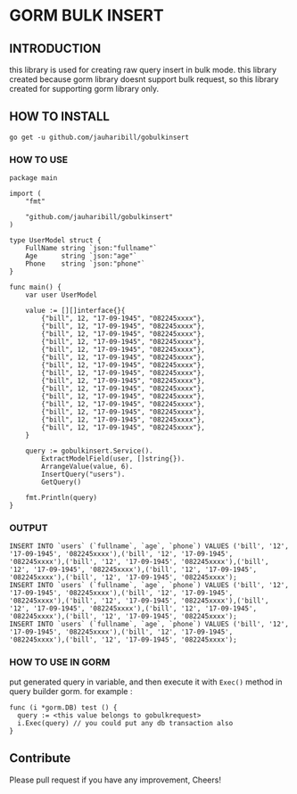 # GORM BULK INSERT

## INTRODUCTION

this library is used for creating raw query insert in bulk mode. this library created because gorm library doesnt support bulk request, so this library created for supporting gorm library only.


## HOW TO INSTALL

```
go get -u github.com/jauharibill/gobulkinsert
```

### HOW TO USE

```
package main

import (
	"fmt"

	"github.com/jauharibill/gobulkinsert"
)

type UserModel struct {
	FullName string `json:"fullname"`
	Age      string `json:"age"`
	Phone    string `json:"phone"`
}

func main() {
	var user UserModel

	value := [][]interface{}{
		{"bill", 12, "17-09-1945", "082245xxxx"},
		{"bill", 12, "17-09-1945", "082245xxxx"},
		{"bill", 12, "17-09-1945", "082245xxxx"},
		{"bill", 12, "17-09-1945", "082245xxxx"},
		{"bill", 12, "17-09-1945", "082245xxxx"},
		{"bill", 12, "17-09-1945", "082245xxxx"},
		{"bill", 12, "17-09-1945", "082245xxxx"},
		{"bill", 12, "17-09-1945", "082245xxxx"},
		{"bill", 12, "17-09-1945", "082245xxxx"},
		{"bill", 12, "17-09-1945", "082245xxxx"},
		{"bill", 12, "17-09-1945", "082245xxxx"},
		{"bill", 12, "17-09-1945", "082245xxxx"},
		{"bill", 12, "17-09-1945", "082245xxxx"},
		{"bill", 12, "17-09-1945", "082245xxxx"},
		{"bill", 12, "17-09-1945", "082245xxxx"},
	}
  
	query := gobulkinsert.Service().
		ExtractModelField(user, []string{}).
		ArrangeValue(value, 6).
		InsertQuery("users").
		GetQuery()

	fmt.Println(query)
}

```

### OUTPUT

```
INSERT INTO `users` (`fullname`, `age`, `phone`) VALUES ('bill', '12', '17-09-1945', '082245xxxx'),('bill', '12', '17-09-1945', '082245xxxx'),('bill', '12', '17-09-1945', '082245xxxx'),('bill', '12', '17-09-1945', '082245xxxx'),('bill', '12', '17-09-1945', '082245xxxx'),('bill', '12', '17-09-1945', '082245xxxx');
INSERT INTO `users` (`fullname`, `age`, `phone`) VALUES ('bill', '12', '17-09-1945', '082245xxxx'),('bill', '12', '17-09-1945', '082245xxxx'),('bill', '12', '17-09-1945', '082245xxxx'),('bill', '12', '17-09-1945', '082245xxxx'),('bill', '12', '17-09-1945', '082245xxxx'),('bill', '12', '17-09-1945', '082245xxxx');
INSERT INTO `users` (`fullname`, `age`, `phone`) VALUES ('bill', '12', '17-09-1945', '082245xxxx'),('bill', '12', '17-09-1945', '082245xxxx'),('bill', '12', '17-09-1945', '082245xxxx');
```

### HOW TO USE IN GORM

put generated query in variable, and then execute it with `Exec()` method in query builder gorm. for example :

```
func (i *gorm.DB) test () {
  query := <this value belongs to gobulkrequest>
  i.Exec(query) // you could put any db transaction also
}
```

## Contribute

Please pull request if you have any improvement, Cheers!
